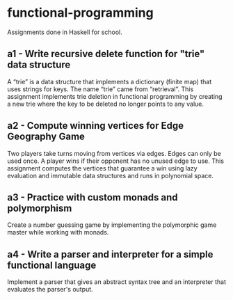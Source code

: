 # functional-programming
Assignments done in Haskell for school.

## a1 - Write recursive delete function for "trie" data structure
A “trie” is a data structure that implements a dictionary (finite map) that uses strings for keys.
The name “trie” came from “retrieval”.
This assignment implements trie deletion in functional programming by creating a new trie where the key to be deleted no longer points to any value.

## a2 - Compute winning vertices for Edge Geography Game
Two players take turns moving from vertices via edges. Edges can only be used once.
A player wins if their opponent has no unused edge to use.
This assignment computes the vertices that guarantee a win using lazy evaluation and immutable data structures and runs in polynomial space.

## a3 - Practice with custom monads and polymorphism
Create a number guessing game by implementing the polymorphic game master while working with monads.

## a4 - Write a parser and interpreter for a simple functional language
Implement a parser that gives an abstract syntax tree and an interpreter that evaluates the parser's output.
